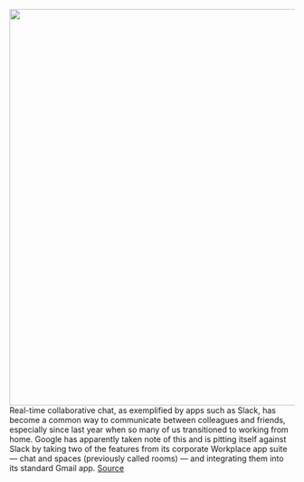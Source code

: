 <img src='https://cdn.vox-cdn.com/thumbor/CXoKB1vBAnioJ1npyPnEsH__gf0=/0x0:2416x1266/1200x800/filters:focal(1015x440:1401x826)/cdn.vox-cdn.com/uploads/chorus_image/image/69463133/Screen_Shot_2021_06_14_at_9.27.20_AM.0.png' width='700px' /><br/>
Real-time collaborative chat, as exemplified by apps such as Slack, has become a common way to communicate between colleagues and friends, especially since last year when so many of us transitioned to working from home. Google has apparently taken note of this and is pitting itself against Slack by taking two of the features from its corporate Workplace app suite — chat and spaces (previously called rooms) — and integrating them into its standard Gmail app.
<a href='https://www.theverge.com/22533079/google-chat-rooms-gmail-how-to'> Source <a/>
